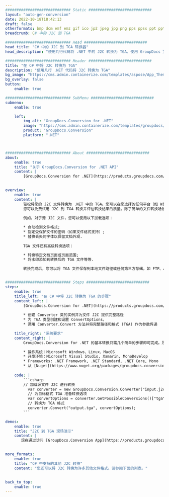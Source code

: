 ```yaml
---
############################# Static ############################
layout: "auto-gen-conversion"
date: 2022-10-18T18:42:13
draft: false
otherformats: bmp dcm emf emz gif ico jp2 jpeg jpg png pps ppsx ppt pptx psb psd svg svgz tga tif tiff webp wmf wmz
breadcrumb: C# 中的 J2C 到 TGA

############################# Head ############################
head_title: "C# 中的 J2C 到 TGA 转换器"
head_description: "使用几行代码将 .NET 中的 J2C 转换为 TGA。使用 GroupDocs 文档转换 API 转换 160 多种文件格式。"

############################# Header ############################
title: "在 C# 中将 J2C 转换为 TGA"
description: "使用几行 .NET 代码将 J2C 转换为 TGA"
bg_image: "https://cms.admin.containerize.com/templates/aspose/App_Themes/V3/images/bg/header1.png"
bg_overlay: false
button:
    enable: true

############################# SubMenu ############################
submenu:
    enable: true

    left:
        img_alt: "GroupDocs.Conversion for .NET"
        image: "https://cms.admin.containerize.com/templates/groupdocs/images/product-logos/90x90-noborder/groupdocs-conversion-net.png"
        product: "GroupDocs.Conversion"
        platform: ".NET"



############################# About ############################
about:
    enable: true
    title: "关于 GroupDocs.Conversion for .NET API"
    content: |
        [GroupDocs.Conversion for .NET](https://products.groupdocs.com/conversion/net/)可用于转换Microsoft Word、Excel、PowerPoint、PDF、Visio等格式。 GroupDocs.Conversion 是一个独立的 API，适用于需要高性能的后端和内部系统。它不依赖于任何软件，例如 Microsoft 或 Open Office。
    

overview:
    enable: true
    content: |
        轻松将您的 J2C 文件转换为 .NET 中的 TGA。您可以在您选择的任何平台（如 Windows、Linux、macOS）中仅使用几行 C# 代码行。
        您可以免费试用 J2C 到 TGA 转换并评估转换结果的质量。除了简单的文件转换场景，您还可以尝试更高级的选项来加载源 J2C 文件和保存输出 TGA 结果。 
        
        例如，对于源 J2C 文件，您可以使用以下加载选项：

        * 自动检测文件格式;
        * 指定受保护文件的密码（如果文件格式支持）;
        * 替换丢失的字体以保留文档外观.
        
        TGA 文件还有高级转换选项：

        * 转换特定文档页面或页面范围;
        * 将水印添加到转换后的 TGA 文件等等.

        转换完成后，您可以将 TGA 文件保存到本地文件路径或任何第三方存储，如 FTP、Amazon S3、Google Drive、Dropbox 等。请注意 - 将 J2C 转换为 TGA 无需安装任何额外的软件 - 如 MS Office、Open Office、Adobe Acrobat Reader 等。


############################# Steps ############################
steps:
    enable: true
    title_left: "在 C# 中将 J2C 转换为 TGA 的步骤"
    content_left: |
        [GroupDocs.Conversion for .NET](https://products.groupdocs.com/conversion/net/) 使开发人员只需几行代码即可轻松地将 J2C 文件转换为 TGA。
        
        * 创建 Converter 类的实例并为文件 J2C 提供完整路径
        * 为 TGA 类型创建和设置 ConvertOptions。
        * 调用 Converter.Convert 方法并将完整路径和格式 (TGA) 作为参数传递

    title_right: "系统要求"
    content_right: |
        GroupDocs.Conversion for .NET 的基本转换只需几个简单的步骤即可完成。所有主要平台和操作系统都支持我们的 API。在执行以下代码之前，请确保您的系统上安装了以下先决条件。

        * 操作系统：Microsoft Windows、Linux、MacOS
        * 开发环境：Microsoft Visual Studio, Xamarin, MonoDevelop
        * Frameworks: .NET Framework, .NET Standard, .NET Core, Mono
        * 从 [Nuget](https://www.nuget.org/packages/groupdocs.conversion) 获取最新的 GroupDocs.Conversion for .NET
         
    code: |
        ```csharp    
        // 加载源文件 J2C 进行转换
          var converter = new GroupDocs.Conversion.Converter("input.j2c");
          // 为目标格式 TGA 准备转换选项
          var convertOptions = converter.GetPossibleConversions()["tga"].ConvertOptions;
          // 转换为 TGA 格式
          converter.Convert("output.tga", convertOptions);
        ```

demos:
    enable: true
    title: "J2C 到 TGA 现场演示"
    content: |
       现在通过访问 [GroupDocs.Conversion App](https://products.groupdocs.app/conversion/family) 网站将 J2C 转换为 TGA。在线演示具有以下优点
          

more_formats:
    enable: true
    title: "C# 中支持的其他 J2C 转换"
    content: "您还可以将 J2C 转换为许多其他文件格式。请参阅下面的列表。"
       
       
back_to_top:
    enable: true
---
```

